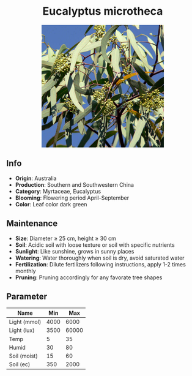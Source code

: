 <h1 align='center'>Eucalyptus microtheca</h1>
<p align="center">
    <img 
        align='center'
        width='320'
        src="../images/eucalyptus microtheca.png" 
        alt='Eucalyptus microtheca' />
</p>

## Info

 - **Origin**: Australia
 - **Production**: Southern and Southwestern China
 - **Category**: Myrtaceae, Eucalyptus
 - **Blooming**: Flowering period April-September
 - **Color**: Leaf color dark green

## Maintenance

 - **Size**: Diameter ≥ 25 cm, height ≥ 30 cm
 - **Soil**: Acidic soil with loose texture or soil with specific nutrients
 - **Sunlight**: Like sunshine, grows in sunny places
 - **Watering**: Water thoroughly when soil is dry, avoid saturated water
 - **Fertilization**: Dilute fertilizers following instructions, apply 1-2 times monthly
 - **Pruning**: Pruning accordingly for any favorate tree shapes

## Parameter

| Name         | Min  | Max   |
|--------------|------|-------|
| Light (mmol) | 4000 | 6000  |
| Light (lux)  | 3500 | 60000 |
| Temp         | 5    | 35    |
| Humid        | 30   | 80    |
| Soil (moist) | 15   | 60    |
| Soil (ec)    | 350  | 2000  |